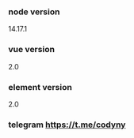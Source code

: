 ### node  version

14.17.1

### vue  version

2.0

### element version

2.0


### telegram  https://t.me/codyny

